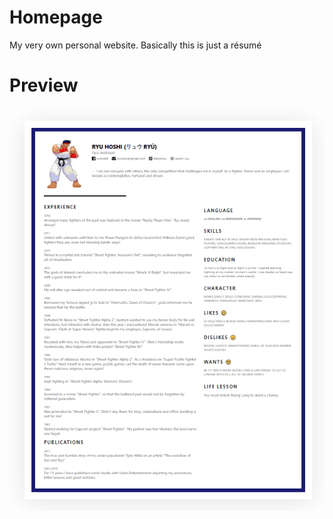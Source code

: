 # Homepage
My very own personal website. Basically this is just a résumé

# Preview
![alt text](img/preview.png "Preview")
